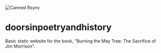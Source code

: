 ![Canned Rsync](https://github.com/nottoseethesun/doorsinpoetryandhistory/workflows/Canned%20Rsync/badge.svg)

# doorsinpoetryandhistory

Basic static website for the book, "Burning the May Tree: The Sacrifice of Jim Morrison".
